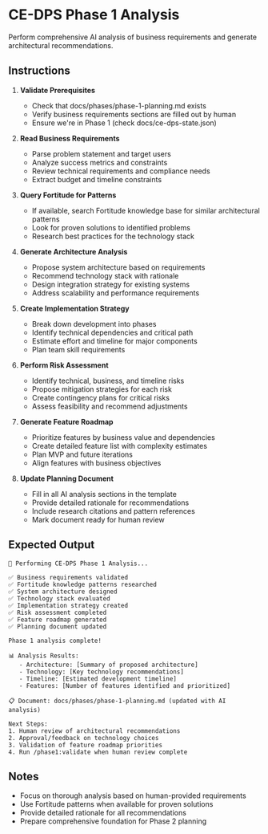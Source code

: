 # CE-DPS Phase 1 Analysis

Perform comprehensive AI analysis of business requirements and generate architectural recommendations.

## Instructions

1. **Validate Prerequisites**
   - Check that docs/phases/phase-1-planning.md exists
   - Verify business requirements sections are filled out by human
   - Ensure we're in Phase 1 (check docs/ce-dps-state.json)

2. **Read Business Requirements**
   - Parse problem statement and target users
   - Analyze success metrics and constraints
   - Review technical requirements and compliance needs
   - Extract budget and timeline constraints

3. **Query Fortitude for Patterns**
   - If available, search Fortitude knowledge base for similar architectural patterns
   - Look for proven solutions to identified problems
   - Research best practices for the technology stack

4. **Generate Architecture Analysis**
   - Propose system architecture based on requirements
   - Recommend technology stack with rationale
   - Design integration strategy for existing systems
   - Address scalability and performance requirements

5. **Create Implementation Strategy**
   - Break down development into phases
   - Identify technical dependencies and critical path
   - Estimate effort and timeline for major components
   - Plan team skill requirements

6. **Perform Risk Assessment**
   - Identify technical, business, and timeline risks
   - Propose mitigation strategies for each risk
   - Create contingency plans for critical risks
   - Assess feasibility and recommend adjustments

7. **Generate Feature Roadmap**
   - Prioritize features by business value and dependencies
   - Create detailed feature list with complexity estimates
   - Plan MVP and future iterations
   - Align features with business objectives

8. **Update Planning Document**
   - Fill in all AI analysis sections in the template
   - Provide detailed rationale for recommendations
   - Include research citations and pattern references
   - Mark document ready for human review

## Expected Output

```
🧠 Performing CE-DPS Phase 1 Analysis...

✅ Business requirements validated
✅ Fortitude knowledge patterns researched
✅ System architecture designed
✅ Technology stack evaluated
✅ Implementation strategy created
✅ Risk assessment completed
✅ Feature roadmap generated
✅ Planning document updated

Phase 1 analysis complete!

📊 Analysis Results:
   - Architecture: [Summary of proposed architecture]
   - Technology: [Key technology recommendations]
   - Timeline: [Estimated development timeline]
   - Features: [Number of features identified and prioritized]

📋 Document: docs/phases/phase-1-planning.md (updated with AI analysis)

Next Steps:
1. Human review of architectural recommendations
2. Approval/feedback on technology choices
3. Validation of feature roadmap priorities
4. Run /phase1:validate when human review complete
```

## Notes
- Focus on thorough analysis based on human-provided requirements
- Use Fortitude patterns when available for proven solutions
- Provide detailed rationale for all recommendations
- Prepare comprehensive foundation for Phase 2 planning